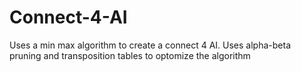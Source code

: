 # Connect-4-AI
Uses a min max algorithm to create a connect 4 AI. Uses alpha-beta pruning and transposition tables to optomize the algorithm
